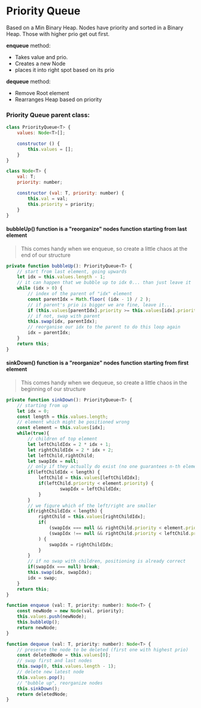 # Priority Queue
Based on a Min Binary Heap.
Nodes have priority and sorted in a Binary Heap. Those with higher prio get out first.

**enqueue** method:
 - Takes value and prio.
 - Creates a new Node
 - places it into right spot based on its prio

**dequeue** method:
 - Remove Root element
 - Rearranges Heap based on priority

### Priority Queue parent class:
```javascript
class PriorityQueue<T> {
    values: Node<T>[];

    constructor () {
        this.values = [];
    }
}
```

```javascript
class Node<T> {
    val: T;
    priority: number;

    constructor (val: T, priority: number) {
        this.val = val;
        this.priority = priority;
    }
}
```

#### bubbleUp() function is a "reorganize" nodes function starting from last element
> This comes handy when we enqueue, so create a little chaos at the end of our structure
```javascript
private function bubbleUp(): PriorityQueue<T> {
    // start from last element, going upwards
    let idx = this.values.length - 1;
    // it can happen that we bubble up to idx 0... than just leave it
    while (idx > 0) {
        // index of the parent of "idx" element
        const parentIdx = Math.floor( (idx - 1) / 2 );
        // if parent's prio is bigger we are fine, leave it...
        if (this.values[parentIdx].priority >= this.values[idx].priority) break;
        // if not, swap with parent
        this.swap(idx, parentIdx);
        // reorganise our idx to the parent to do this loop again
        idx = parentIdx;
    }
    return this;
}
```

#### sinkDown() function is a "reorganize" nodes function starting from first element
> This comes handy when we dequeue, so create a little chaos in the beginning of our structure
```javascript
private function sinkDown(): PriorityQueue<T> {
    // starting from up
    let idx = 0;
    const length = this.values.length;
    // element which might be positioned wrong
    const element = this.values[idx];
    while(true){
        // children of top element
        let leftChildIdx = 2 * idx + 1;
        let rightChildIdx = 2 * idx + 2;
        let leftChild,rightChild;
        let swapIdx = null;
        // only if they actually do exist (no one guarantees n-th element has children - still can adopt!!! <3)
        if(leftChildIdx < length) {
            leftChild = this.values[leftChildIdx];
            if(leftChild.priority < element.priority) {
                    swapIdx = leftChildIdx;
            }
        }
        // we figure which of the left/right are smaller
        if(rightChildIdx < length) {
            rightChild = this.values[rightChildIdx];
            if(
                (swapIdx === null && rightChild.priority < element.priority) || 
                (swapIdx !== null && rightChild.priority < leftChild.priority)
            ) {
                swapIdx = rightChildIdx;
            }
        }
        // if no swap with children, positioning is already correct
        if(swapIdx === null) break;
        this.swap(idx, swapIdx);
        idx = swap;
    }
    return this;
}
```

```javascript
function enqueue (val: T, priority: number): Node<T> {
    const newNode = new Node(val, priority);
    this.values.push(newNode);
    this.bubbleUp();
    return newNode;
}
```

```javascript
function dequeue (val: T, priority: number): Node<T> {
    // preserve the node to be deleted (first one with highest prio)
    const deletedNode = this.values[0];
    // swap first and last nodes
    this.swap(0, this.values.length - 1);
    // delete new latest node
    this.values.pop();
    // "bubble up", reorganize nodes
    this.sinkDown();
    return deletedNode;
}
```
